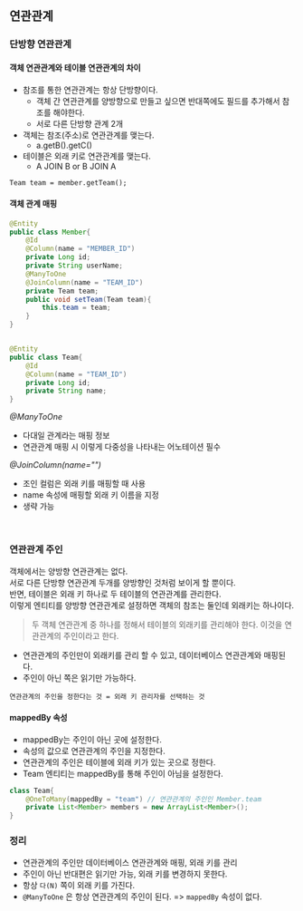 ## 연관관계

### 단방향 연관관계

#### 객체 연관관계와 테이블 연관관계의 차이

- 참조를 통한 연관관계는 항상 단방향이다.
	-  객체 간 연관관계를 양방향으로 만들고 싶으면 반대쪽에도 필드를 추가해서 참조를 해야한다.
	- 서로 다른 단방향 관계 2개
- 객체는 참조(주소)로 연관관계를 맺는다.
	- a.getB().getC()
- 테이블은 외래 키로 연관관계를 맺는다.
	- A JOIN B or B JOIN A

```
Team team = member.getTeam();
```

#### 객체 관계 매핑

```java
@Entity
public class Member{
	@Id
	@Column(name = "MEMBER_ID")
	private Long id;
	private String userName;
	@ManyToOne
	@JoinColumn(name = "TEAM_ID")
	private Team team;
	public void setTeam(Team team){
		this.team = team;
	}
}


@Entity
public class Team{
	@Id
	@Column(name = "TEAM_ID")
	private Long id;
	private String name;
}
```

_@ManyToOne_

- 다대일 관계라는 매핑 정보
- 연관관계 매핑 시 이렇게 다중성을 나타내는 어노테이션 필수

_@JoinColumn(name="")_

- 조인 컬럼은 외래 키를 매핑할 때 사용
- name 속성에 매핑할 외래 키 이름을 지정
- 생략 가능

<br>

### 연관관계 주인

객체에서는 양방향 연관관계는 없다.   
서로 다른 단방향 연관관계 두개를 양방향인 것처럼 보이게 할 뿐이다.   
반면, 테이블은 외래 키 하나로 두 테이블의 연관관계를 관리한다.   
이렇게 엔티티를 양방향 연관관계로 설정하면 객체의 참조는 둘인데 외래키는 하나이다.

> 두 객체 연관관계 중 하나를 정해서 테이블의 외래키를 관리해야 한다.
> 이것을 연관관계의 주인이라고 한다.

- 연관관계의 주인만이 외래키를 관리 할 수 있고, 데이터베이스 연관관계와 매핑된다.
- 주인이 아닌 쪽은 읽기만 가능하다.

`연관관계의 주인을 정한다는 것 = 외래 키 관리자를 선택하는 것`

#### mappedBy 속성

- mappedBy는 주인이 아닌 곳에 설정한다.
- 속성의 값으로 연관관계의 주인을 지정한다.   
- 연관관계의 주인은 테이블에 외래 키가 있는 곳으로 정한다.
- Team 엔티티는 mappedBy를 통해 주인이 아님을 설정한다.

```java
class Team{
	@OneToMany(mappedBy = "team") // 연관관계의 주인인 Member.team
	private List<Member> members = new ArrayList<Member>();
}
```

### 정리

- 연관관계의 주인만 데이터베이스 연관관계와 매핑, 외래 키를 관리
- 주인이 아닌 반대편은 읽기만 가능, 외래 키를 변경하지 못한다.
- 항상 `다(N)` 쪽이 외래 키를 가진다.
- `@ManyToOne` 은 항상 연관관계의 주인이 된다. => `mappedBy` 속성이 없다.
